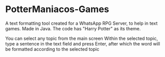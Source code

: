 # PotterManiacos-Games
A text formatting tool created for a WhatsApp RPG Server, to help in text games. Made in Java.
The code has "Harry Potter" as its theme.

You can select any topic from the main screen
Within the selected topic, type a sentence in the text field and press Enter, after which the word will be formatted according to the selected topic
